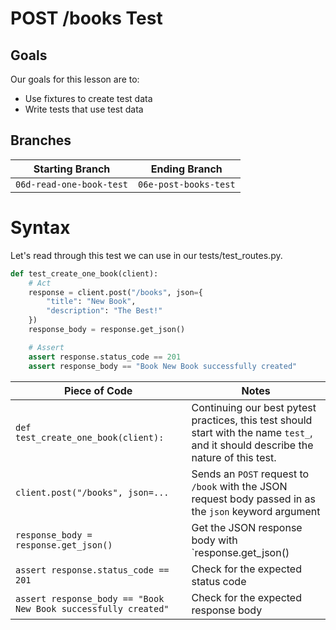 # POST /books Test

## Goals

Our goals for this lesson are to:
- Use fixtures to create test data
- Write tests that use test data

## Branches

| Starting Branch | Ending Branch|
|--|--|
|`06d-read-one-book-test` |`06e-post-books-test`|


# Syntax

Let's read through this test we can use in our tests/test_routes.py.

```python
def test_create_one_book(client):
    # Act
    response = client.post("/books", json={
        "title": "New Book",
        "description": "The Best!"
    })
    response_body = response.get_json()

    # Assert
    assert response.status_code == 201
    assert response_body == "Book New Book successfully created"
```

| <div style="min-width:250px;"> Piece of Code </div> | Notes|
|--|--|
|`def test_create_one_book(client):` | Continuing our best pytest practices, this test should start with the name `test_`, and it should describe the nature of this test.|
|`client.post("/books", json=...`|Sends an `POST` request to `/book` with the JSON request body passed in as the `json` keyword argument| 
| `response_body = response.get_json()`| Get the JSON response body with `response.get_json()|
|`assert response.status_code == 201`|Check for the expected status code|
|`assert response_body == "Book New Book successfully created"`|Check for the expected response body|
